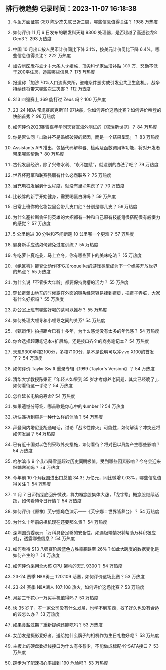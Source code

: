 
## 排行榜趋势 记录时间：2023-11-07 16:18:38
  
  1. 斗鱼方面证实 CEO 陈少杰失联已近三周，哪些信息值得关注？ 1988 万热度
    
  2. 如何评价 11 月 6 日发布的联发科天玑 9300 处理器，是否超越了高通骁龙8 Gen3？ 293 万热度
    
  3. 中国 10 月出口按人民币计价同比下降 3.1%，按美元计价同比下降 6.4%，哪些信息值得关注？ 222 万热度
    
  4. 雄安新区发布雄才十六条人才措施，顶尖科学家生活补贴 300 万，奖励不低于200平住房，透露哪些信息？ 175 万热度
    
  5. 报道称「加沙 70%人口流离失所，避难条件恶劣或引发公共卫生危机」，战争持续还将带来哪些次生灾害？ 112 万热度
    
  6. S13 四强赛上 369 能打过 Zeus 吗？ 100 万热度
    
  7. 23-24 NBA 常规赛尼克斯111:97快船，你如何评价这场比赛？如何评价哈登的 快船首秀？ 96 万热度
    
  8. 如何评价2023暴雪嘉年华同天官宣海外测试的《塔瑞斯世界》？ 84 万热度
    
  9. 你是否认同「出轨并不是婚姻破裂的起因，而是一个结果呈现」？ 83 万热度
    
  10. Assistants API 推出，包括代码解释器、检索及函数调用等功能，将对开发者带来哪些帮助？ 80 万热度
    
  11. 古代发展经济，除了兴修水利、“永不加赋”，就没别的办法了吧？ 79 万热度
    
  12. 世界杯冠军和联赛强弱有什么必然联系？ 75 万热度
    
  13. 当充电桩发展到什么程度，就没有里程焦虑了？ 70 万热度
    
  14. 比较胖的新手开始健身，需要喝蛋白粉吗？ 59 万热度
    
  15. 日常上班你的化妆包里会带几支口红？分别是哪几支？ 59 万热度
    
  16. 为什么塞拉斯偷任何英雄的大招都有一种和自己原有技能组很搭配很有威慑力的感觉？ 57 万热度
    
  17. 5 公里跑进 30 分钟和不间断跑 10 公里哪一个更难？ 57 万热度
    
  18. 健身新手应该如何避免过度训练？ 55 万热度
    
  19. 冬吃萝卜夏吃姜，马上立冬，你有哪些萝卜的美味吃法？ 55 万热度
    
  20. 《绝区零》能否让动作RPG加roguelike的游戏类型成为下一个媲美开放世界的热点？ 55 万热度
    
  21. 为什么说「不管多大年龄」都要保持跳槽的活力？ 55 万热度
    
  22. 穿长裤骑山地车的时候露在外面的链条经常容易挂到裤脚，把裤子弄脏，大家有什么好招吗？ 55 万热度
    
  23. 办公室上班有哪些好喝的茶可以推荐？ 55 万热度
    
  24. 如何处理大领导和小领导之间的关系? 54 万热度
    
  25. 《甄嬛传》拍摄距今已有十多年，为什么感觉没有太多的年代感？ 54 万热度
    
  26. 你会选择超薄笔记本+扩展坞，还是接口齐全的商务笔记本？ 54 万热度
    
  27. 天玑9300单核2100分，多核7100分，是不是说明可以冲vivo X100的首发了？ 54 万热度
    
  28. 如何评价 Taylor Swift 重录专辑《1989 (Taylor's Version)》？ 54 万热度
    
  29. 清华大学教授陈秉正「年轻人如果到 35 岁才考虑养老问题，其实已经晚了」，如何看待这一评论？ 54 万热度
    
  30. 怎样延长电脑的寿命? 54 万热度
    
  31. 如果遗憾分等级，哪首歌是你心中的Number 1? 54 万热度
    
  32. 拆快递拆到爽是一种什么样的体验？ 54 万热度
    
  33. 拜登同内塔尼亚胡通电话，讨论「战术性停火」可能性，如何解读？冲突还将如何发展？ 54 万热度
    
  34. 已有近十国对以色列采取外交措施，如何看待？将对巴以局势产生哪些影响？ 54 万热度
    
  35. 哈尔滨市 9 个县市降雪量超过历史同期极值，受到哪些因素影响？今冬会迎来极端寒潮吗？ 54 万热度
    
  36. 今年前 10 个月我国进出口总值 34.32 万亿元，同比微增 0.03%，哪些信息值得关注？ 54 万热度
    
  37. 11 月 7 日沪指探底回升微跌，算力概念股集体大涨，「龙字辈」概念股继续活跃，如何看待今日行情？ 54 万热度
    
  38. 如何评价《原神》芙宁娜角色演示——《芙宁娜：世界皆舞台》？ 54 万热度
    
  39. 为什么十年前的相机现在还要那么贵？ 54 万热度
    
  40. 深圳国资委表示「万科具备足够的安全性，如遇极端情况将帮助万科积极应对」，透露哪些信息？ 54 万热度
    
  41. 如何看待 S13 八强赛阶段蓝色方胜率暴跌至 26%？如此大跨度的数据变化是如何产生的？ 54 万热度
    
  42. 如何评价采用全大核 CPU 架构的天玑 9300？ 54 万热度
    
  43. 23-24 赛季 NBA勇士 120:109 活塞，如何评价这场比赛？ 53 万热度
    
  44. 23-24 赛季 NBA湖人 107:108 热火，如何评价这场比赛？ 53 万热度
    
  45. 月薪三千花小一万买手机值得吗？ 53 万热度
    
  46. 快 35 岁了，在一家公司没有什么发展，也学不到东西，找了好久也没有合适的该怎么办？ 53 万热度
    
  47. 如果食盐过期了重新提纯还能吃吗？ 53 万热度
    
  48. 女朋友是摄影爱好者，送给她什么牌子的相机作为生日礼物好呢？ 53 万热度
    
  49. 主板上的硬盘数据线接口为什么有多有少，不能做成标配4个SATA接口？ 53 万热度
    
  50. 跑步为了配速把心率加到 190 危险吗？ 53 万热度
    